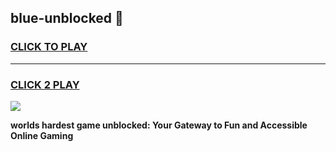 
## blue-unblocked 👋
<h3>
<a href="https://premium.freeplayer.one?title=blue-unblocked&ref=14F">CLICK TO PLAY</a></h3>
<hr>

<h3>
<a href="https://premium.freeplayer.one?title=blue-unblocked&ref=14F">CLICK 2 PLAY</a>
  
</h3>

<a href="https://premium.freeplayer.one?title=blue-unblocked&ref=12F/"><img src="https://clearcache.store/games.png"></a>


**worlds hardest game unblocked: Your Gateway to Fun and Accessible Online Gaming**
